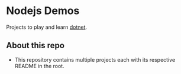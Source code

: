 # Nodejs Demos

Projects to play and learn [dotnet](https://dotnet.microsoft.com/).

## About this repo

- This repository contains multiple projects each with its respective README in the root.
